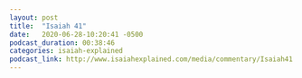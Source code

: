 ```yaml
---
layout: post
title:  "Isaiah 41"
date:   2020-06-28-10:20:41 -0500
podcast_duration: 00:38:46
categories: isaiah-explained
podcast_link: http://www.isaiahexplained.com/media/commentary/Isaiah41.mp3
---
```

